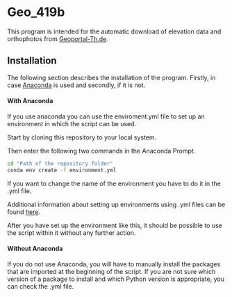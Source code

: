 # Geo_419b
This program is intended for the automatic download of elevation data and orthophotos from [Geoportal-Th.de][1].

## Installation
The following section describes the installation of the program. Firstly, in case [Anaconda][2] is used and secondly, if it is not.

#### With Anaconda
If you use anaconda you can use the enviroment.yml file to set up an environment in which the script can be used. 

Start by cloning this repository to your local system.

Then enter the following two commands in the Anaconda Prompt.
```sh
cd "Path of the repository folder"
conda env create -f environment.yml
```
If you want to change the name of the environment you have to do it in the .yml file.

Additional information about setting up environments using .yml files can be found [here][3].

After you have set up the environment like this, it should be possible to use the script within it without any further action.


#### Without Anaconda
If you do not use Anaconda, you will have to manually install the packages that are imported at the beginning of the script.
If you are not sure which version of a package to install and which Python version is appropriate, you can check the .yml file.


[1]: https://www.geoportal-th.de/de-de/
[2]: https://www.anaconda.com/
[3]: https://docs.conda.io/projects/conda/en/latest/user-guide/tasks/manage-environments.html#creating-an-environment-from-an-environment-yml-file

